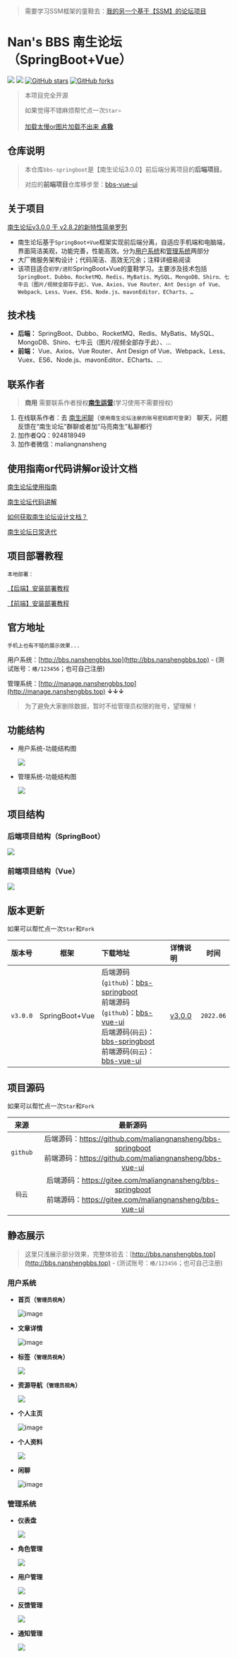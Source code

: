 > 需要学习SSM框架的童鞋去：[我的另一个基于【SSM】的论坛项目](https://github.com/maliangnansheng/bbs-ssm)

# Nan's BBS 南生论坛（SpringBoot+Vue）

[![](https://img.shields.io/badge/Author-马亮南生-orange.svg)](http://blog.nanshengbbs.top/)
[![](https://img.shields.io/badge/version-3.0.0-brightgreen.svg)](https://github.com/maliangnansheng/bbs-springboot)
[![GitHub stars](https://img.shields.io/github/stars/maliangnansheng/bbs-springboot.svg?style=social&label=Stars)](https://github.com/maliangnansheng/bbs-springboot)
[![GitHub forks](https://img.shields.io/github/forks/maliangnansheng/bbs-springboot.svg?style=social&label=Fork)](https://github.com/maliangnansheng/bbs-springboot)

> 本项目完全开源
>
> 如果觉得不错麻烦帮忙点一次`Star⭐️`
> 
> [加载太慢or图片加载不出来 **点我**](http://bbs.nanshengbbs.top/detail/172)

## 仓库说明

> 本仓库`bbs-springboot`是【南生论坛3.0.0】前后端分离项目的**后端项目**。
> 
> 对应的**前端项目**仓库移步至：[bbs-vue-ui](https://github.com/maliangnansheng/bbs-vue-ui)

## 关于项目

[南生论坛v3.0.0 于 v2.8.2的新特性简单罗列](http://bbs.nanshengbbs.top/detail/40)
- 南生论坛基于`SpringBoot+Vue`框架实现前后端分离，自适应手机端和电脑端，界面简洁美观，功能完善，性能高效。分为[用户系统](http://bbs.nanshengbbs.top)和[管理系统](http://manage.nanshengbbs.top)两部分
- 大厂微服务架构设计；代码简洁、高效无冗余；注释详细易阅读
- 该项目适合`初学/进阶`SpringBoot+Vue的童鞋学习。主要涉及技术包括`SpringBoot、Dubbo、RocketMQ、Redis、MyBatis、MySQL、MongoDB、Shiro、七牛云（图片/视频全部存于此）、Vue、Axios、Vue Router、Ant Design of Vue、Webpack、Less、Vuex、ES6、Node.js、mavonEditor、ECharts、…`  


## 技术栈

- **后端：**
  SpringBoot、Dubbo、RocketMQ、Redis、MyBatis、MySQL、MongoDB、Shiro、七牛云（图片/视频全部存于此）、...
- **前端：**
  Vue、Axios、Vue Router、Ant Design of Vue、Webpack、Less、Vuex、ES6、Node.js、mavonEditor、ECharts、...

## 联系作者
> **商用** 需要联系作者授权[**南生运营**](http://bbs.nanshengbbs.top/detail/171)(学习使用不需要授权)
1. 在线联系作者：去 [南生闲聊](http://chat.nanshengbbs.top/)（`使用南生论坛注册的账号密码即可登录`） 聊天，问题反馈在“南生论坛”群聊或者加“马亮南生”私聊都行
2. 加作者QQ：924818949
3. 加作者微信：maliangnansheng

## 使用指南or代码讲解or设计文档
[南生论坛使用指南](https://www.bilibili.com/video/BV1he4y1C7rk?share_source=copy_web&vd_source=1f88041e3a02d90ecf98d311908d3d8b)

[南生论坛代码讲解](https://www.bilibili.com/video/BV1pK411C7T4/?vd_source=d0a5d07985a7fbbfb889c874632343c6)

[如何获取南生论坛设计文档？](http://bbs.nanshengbbs.top/detail/76)

[南生论坛日常迭代](http://bbs.nanshengbbs.top/detail/122)

## 项目部署教程

`本地部署：`

[【后端】安装部署教程](http://bbs.nanshengbbs.top/detail/44)

[【前端】安装部署教程](http://bbs.nanshengbbs.top/detail/45)

## 官方地址

`手机上也有不错的展示效果...`

用户系统：[http://bbs.nanshengbbs.top](http://bbs.nanshengbbs.top) - (测试账号：`椿/123456`；也可自己注册)

管理系统：[http://manage.nanshengbbs.top](http://manage.nanshengbbs.top)    **↓↓↓**

> 为了避免大家删除数据，暂时不给管理员权限的账号，望理解！

## 功能结构

- 用户系统-功能结构图

  ![](http://76.nanshengbbs.top/%E5%8D%97%E7%94%9F%E8%AE%BA%E5%9D%9B%E5%8A%9F%E8%83%BD%E7%BB%93%E6%9E%84%E5%9B%BE002.png)


- 管理系统-功能结构图

  ![](http://76.nanshengbbs.top/%E5%8D%97%E7%94%9F%E8%BF%90%E8%90%A5%E5%8A%9F%E8%83%BD%E7%BB%93%E6%9E%84%E5%9B%BE002.png)

## 项目结构

### 后端项目结构（SpringBoot）

![](http://76.nanshengbbs.top/%E5%AE%89%E8%A3%85%E9%83%A8%E7%BD%B2%E6%95%99%E7%A8%8B/idea002.png)

### 前端项目结构（Vue）

![](http://76.nanshengbbs.top/%E5%AE%89%E8%A3%85%E9%83%A8%E7%BD%B2%E6%95%99%E7%A8%8B/idea012.png)

## 版本更新

如果可以帮忙点一次`Star`和`Fork`

|  版本号  | 框架           | 下载地址                                                     | 详情说明                                       |   时间    |
| :------: | -------------- | :----------------------------------------------------------- | :--------------------------------------------- | :-------: |
| `v3.0.0` | SpringBoot+Vue | 后端源码(`github`)：[bbs-springboot](https://github.com/maliangnansheng/bbs-springboot)<br/>前端源码(`github`)：[bbs-vue-ui](https://github.com/maliangnansheng/bbs-vue-ui)<br/>后端源码(`码云`)：[bbs-springboot](https://gitee.com/maliangnansheng/bbs-springboot)<br/>前端源码(`码云`)：[bbs-vue-ui](https://gitee.com/maliangnansheng/bbs-vue-ui) | [v3.0.0](http://bbs.nanshengbbs.top/detail/40) | `2022.06` |

## 项目源码

如果可以帮忙点一次`Star`和`Fork`

|   来源   |                           最新源码                           |
| :------: | :----------------------------------------------------------: |
| `github` | 后端源码：<https://github.com/maliangnansheng/bbs-springboot><br>前端源码：<https://github.com/maliangnansheng/bbs-vue-ui> |
|  `码云`  | 后端源码：<https://gitee.com/maliangnansheng/bbs-springboot><br/>前端源码：<https://gitee.com/maliangnansheng/bbs-vue-ui> |

## 静态展示
> 这里只浅展示部分效果，完整体验去：[http://bbs.nanshengbbs.top](http://bbs.nanshengbbs.top) - (测试账号：`椿/123456`；也可自己注册)

### 用户系统

- **首页（`管理员视角`）**

  ![image](http://76.nanshengbbs.top/ns-bbs-home-admin5.png)

- **文章详情**

  ![image](http://76.nanshengbbs.top/ns-bbs-article.png)

- **标签（`管理员视角`）**

  ![](http://76.nanshengbbs.top/ns-bbs-label2.png)
 
- **资源导航（`管理员视角`）**

  ![](http://76.nanshengbbs.top/ns-bbs-resource2.png)

- **个人主页**

  ![image](http://76.nanshengbbs.top/ns-bbs-homepage2.png)

- **个人资料**

  ![](http://76.nanshengbbs.top/ns-bbs-personalinfo.png)

- **闲聊**

  ![image](http://76.nanshengbbs.top/ns-chat.png)


### 管理系统

- **仪表盘**

  ![](http://76.nanshengbbs.top/ns-manage-dashboard1.png)

- **角色管理**

  ![](http://76.nanshengbbs.top/ns-manage-role.png)

- **用户管理**

  ![](http://76.nanshengbbs.top/ns-manage-user.png)

- **反馈管理**

  ![](http://76.nanshengbbs.top/ns-manage-feedback.png)

- **通知管理**

  ![](http://76.nanshengbbs.top/ns-manage-notify.png)
